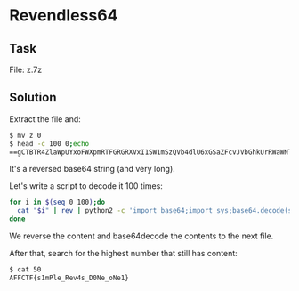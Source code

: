# Revendless64

## Task

File: z.7z

## Solution

Extract the file and:

```bash
$ mv z 0
$ head -c 100 0;echo
==gCTBTR4ZlaWpUYxoFWXpmRTFGRGRXVxI1SW1mSzQVb4dlU6xGSaZFcvJVbGhkUrRWaWNTQ6dVVo92VGpFWkdUMUZFbKdUWtRHM
```

It's a reversed base64 string (and very long).

Let's write a script to decode it 100 times:

```bash
for i in $(seq 0 100);do
  cat "$i" | rev | python2 -c 'import base64;import sys;base64.decode(sys.stdin, sys.stdout)' > "$(($i + 1))"
done
```

We reverse the content and base64decode the contents to the next file.

After that, search for the highest number that still has content:

```bash
$ cat 50
AFFCTF{s1mPle_Rev4s_D0Ne_oNe1}
```
